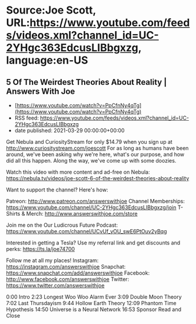 # Source:Joe Scott, URL:https://www.youtube.com/feeds/videos.xml?channel_id=UC-2YHgc363EdcusLIBbgxzg, language:en-US

## 5 Of The Weirdest Theories About Reality | Answers With Joe
 - [https://www.youtube.com/watch?v=PpCfnNy4qTg](https://www.youtube.com/watch?v=PpCfnNy4qTg)
 - RSS feed: https://www.youtube.com/feeds/videos.xml?channel_id=UC-2YHgc363EdcusLIBbgxzg
 - date published: 2021-03-29 00:00:00+00:00

Get Nebula and CuriosityStream for only $14.79 when you sign up at http://www.curiositystream.com/joescott
For as long as humans have been around, we've been asking why we're here, what's our purpose, and how did all this happen. Along the way, we've come up with some doozies.

Watch this video with more content and ad-free on Nebula: https://nebula.tv/videos/joe-scott-6-of-the-weirdest-theories-about-reality

Want to support the channel? Here's how:

Patreon: http://www.patreon.com/answerswithjoe
Channel Memberships: https://www.youtube.com/channel/UC-2YHgc363EdcusLIBbgxzg/join
T-Shirts & Merch: http://www.answerswithjoe.com/store

Join me on the Our Ludicrous Future Podcast:
https://www.youtube.com/channel/UCvUf_yOU_swE6PtOuv2yBqg

Interested in getting a Tesla? Use my referral link and get discounts and perks:
https://ts.la/joe74700

Follow me at all my places!
Instagram: https://instagram.com/answerswithjoe
Snapchat: https://www.snapchat.com/add/answerswithjoe
Facebook: http://www.facebook.com/answerswithjoe
Twitter: https://www.twitter.com/answerswithjoe


0:00 Intro
2:23 Longest Woo Woo Alarm Ever
3:09 Double Moon Theory
7:02 Last Thursdayism
9:44 Hollow Earth Theory
12:09 Phantom Time Hypothesis
14:50 Universe is a Neural Network
16:53 Sponsor Read and Close

